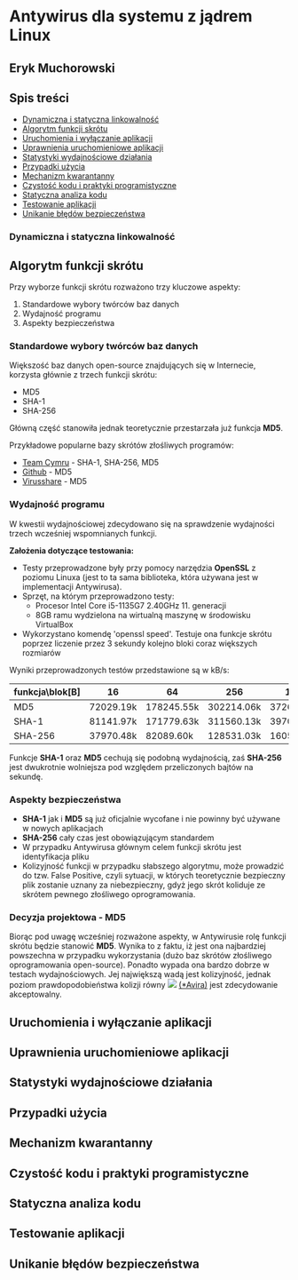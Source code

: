 
# Antywirus dla systemu z jądrem Linux

## Eryk Muchorowski

## Spis treści

- [Dynamiczna i statyczna linkowalność](#dynamiczna-i-statyczna-linkowalność)
- [Algorytm funkcji skrótu](#algorytm-funkcji-skrótu)
- [Uruchomienia i wyłączanie aplikacji](#uruchomienia-i-wyłączanie-aplikacji)
- [Uprawnienia uruchomieniowe aplikacji](#uprawnienia-uruchomieniowe-aplikacji)
- [Statystyki wydajnościowe działania](#statystyki-wydajnościowe-działania)
- [Przypadki użycia](#przypadki-użycia)
- [Mechanizm kwarantanny](#mechanizm-kwarantanny)
- [Czystość kodu i praktyki programistyczne](#czystość-kodu-i-praktyki-programistyczne)
- [Statyczna analiza kodu](#statyczna-analiza-kodu)
- [Testowanie aplikacji](#testowanie-aplikacji)
- [Unikanie błędów bezpieczeństwa](#unikanie-błędów-bezpieczeństwa)


### Dynamiczna i statyczna linkowalność
## Algorytm funkcji skrótu
Przy wyborze funkcji skrótu rozważono trzy kluczowe aspekty:
1. Standardowe wybory twórców baz danych
2. Wydajność programu  
3. Aspekty bezpieczeństwa  

### Standardowe wybory twórców baz danych
Większość baz danych open-source znajdujących się w Internecie, korzysta głównie z trzech funkcji skrótu:
- MD5
- SHA-1
- SHA-256

Główną część stanowiła jednak teoretycznie przestarzała już funkcja **MD5**.

Przykładowe popularne bazy skrótów złośliwych programów:
- [Team Cymru](https://team-cymru.com/community-services/mhr/) - SHA-1, SHA-256, MD5  
- [Github](https://github.com/CYB3RMX/MalwareHashDB) - MD5  
- [Virusshare](https://virusshare.com/hashes) - MD5  

### Wydajność programu
W kwestii wydajnościowej zdecydowano się na sprawdzenie wydajności trzech wcześniej wspomnianych funkcji.  

**Założenia dotyczące testowania:**
- Testy przeprowadzone były przy pomocy narzędzia **OpenSSL** z poziomu Linuxa (jest to ta sama biblioteka, która używana jest w implementacji Antywirusa).
- Sprzęt, na którym przeprowadzono testy:
  - Procesor Intel Core i5-1135G7 2.40GHz 11. generacji
  - 8GB ramu wydzielona na wirtualną maszynę w środowisku VirtualBox
- Wykorzystano komendę 'openssl speed'. Testuje ona funkcje skrótu poprzez liczenie przez 3 sekundy kolejno bloki coraz większych rozmiarów  

Wyniki przeprowadzonych testów przedstawione są w kB/s:

| funkcja\blok[B] | 16 | 64  | 256 | 1024 | 8192 | 16384 |
|-----------------|----|-----|-----|------|------|-------|
| MD5             |  72029.19k  |   178245.55k  |   302214.06k  |   372617.56k    |  409523.54k    |   416950.95k    |
| SHA-1           |  81141.97k  |   171779.63k   |  311560.13k   |   397080.58k    |   399493.80k    |  394575.87k     |
| SHA-256         |  37970.48k  |   82089.60k  |    128531.03k |   160539.65k   |     178978.82k |   170716.90k    |

Funkcje **SHA-1** oraz **MD5** cechują się podobną wydajnością, zaś **SHA-256** jest dwukrotnie wolniejsza pod względem przeliczonych bajtów na sekundę.

### Aspekty bezpieczeństwa
- **SHA-1** jak i **MD5** są już oficjalnie wycofane i nie powinny być używane w nowych aplikacjach
- **SHA-256** cały czas jest obowiązującym standardem
- W przypadku Antywirusa głównym celem funkcji skrótu jest identyfikacja pliku
- Kolizyjność funkcji w przypadku słabszego algorytmu, może prowadzić do tzw. False Positive, czyli sytuacji, w których teoretycznie bezpieczny plik zostanie uznany za niebezpieczny, gdyż jego skrót koliduje ze skrótem pewnego złośliwego oprogramowania.

### Decyzja projektowa - MD5
Biorąc pod uwagę wcześniej rozważone aspekty, w Antywirusie rolę funkcji skrótu będzie stanowić **MD5**. Wynika to z faktu, iż jest ona najbardziej powszechna w przypadku wykorzystania (dużo baz skrótów złośliwego oprogramowania open-source). Ponadto wypada ona bardzo
dobrze w testach wydajnościowych. Jej największą wadą jest kolizyjność, jednak poziom prawdopodobieństwa kolizji równy <img src="https://render.githubusercontent.com/render/math?math=1.47\cdot10^{-29}"> [(*Avira)](https://www.avira.com/en/blog/md5-the-broken-algorithm) jest zdecydowanie akceptowalny.

## Uruchomienia i wyłączanie aplikacji
## Uprawnienia uruchomieniowe aplikacji
## Statystyki wydajnościowe działania
## Przypadki użycia
## Mechanizm kwarantanny
## Czystość kodu i praktyki programistyczne
## Statyczna analiza kodu
## Testowanie aplikacji
## Unikanie błędów bezpieczeństwa